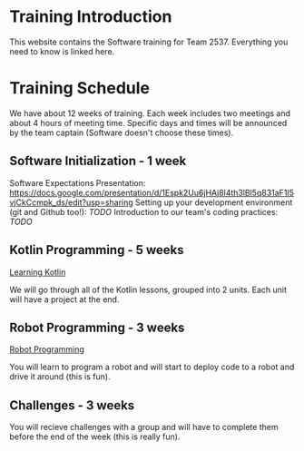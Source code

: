 # Training Introduction

This website contains the Software training for Team 2537. Everything you need to know is linked here. 

# Training Schedule
We have about 12 weeks of training. Each week includes two meetings and about 4 hours of meeting time. Specific days and times will be announced by the team captain (Software doesn't choose these times).

## Software Initialization - 1 week
Software Expectations Presentation: https://docs.google.com/presentation/d/1Espk2Uu6jHAj8l4th3lBl5q831aF1I5vjCkCcmpk_ds/edit?usp=sharing
Setting up your development environment (git and Github too!): *TODO*
Introduction to our team's coding practices: *TODO*

## Kotlin Programming - 5 weeks
[Learning Kotlin](kotlin/kotlin.md)

We will go through all of the Kotlin lessons, grouped into 2 units. Each unit will have a project at the end.

## Robot Programming - 3 weeks
[Robot Programming](robot/robot.md)

You will learn to program a robot and will start to deploy code to a robot and drive it around (this is fun).

## Challenges - 3 weeks
You will recieve challenges with a group and will have to complete them before the end of the week (this is really fun).
